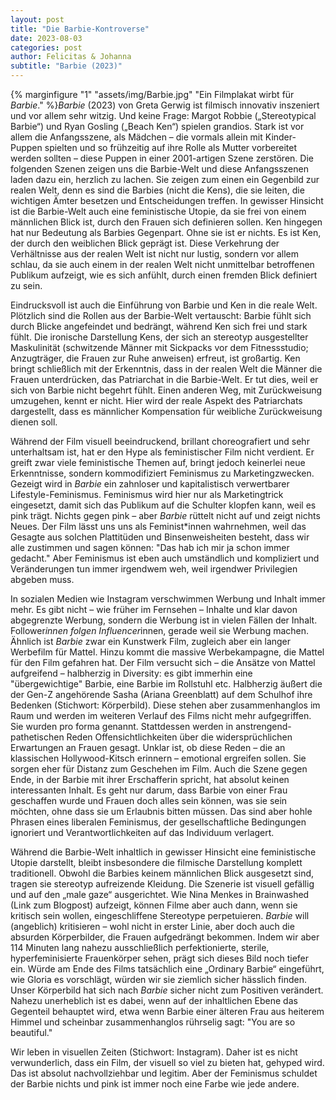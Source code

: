 ```yaml
---
layout: post
title: "Die Barbie-Kontroverse"
date: 2023-08-03
categories: post
author: Felicitas & Johanna
subtitle: "Barbie (2023)"
---
```


{% marginfigure "1" "assets/img/Barbie.jpg" "Ein Filmplakat wirbt für *Barbie*." %}*Barbie* (2023) von Greta Gerwig ist filmisch innovativ inszeniert und vor allem sehr witzig. Und keine Frage: Margot Robbie („Stereotypical Barbie“) und Ryan Gosling („Beach Ken“) spielen grandios. Stark ist vor allem die Anfangsszene, als Mädchen – die vormals allein mit Kinder-Puppen spielten und so frühzeitig auf ihre Rolle als Mutter vorbereitet werden sollten – diese Puppen in einer 2001-artigen Szene zerstören. Die folgenden Szenen zeigen uns die Barbie-Welt und diese Anfangsszenen laden dazu ein, herzlich zu lachen. Sie zeigen zum einen ein Gegenbild zur realen Welt, denn es sind die Barbies (nicht die Kens), die sie leiten, die wichtigen Ämter besetzen und Entscheidungen treffen. In gewisser Hinsicht ist die Barbie-Welt auch eine feministische Utopie, da sie frei von einem männlichen Blick ist, durch den Frauen sich definieren sollen. Ken hingegen hat nur Bedeutung als Barbies Gegenpart. Ohne sie ist er nichts. Es ist Ken, der durch den weiblichen Blick geprägt ist. Diese Verkehrung der Verhältnisse aus der realen Welt ist nicht nur lustig, sondern vor allem schlau, da sie auch einem in der realen Welt nicht unmittelbar betroffenen Publikum aufzeigt, wie es sich anfühlt, durch einen fremden Blick definiert zu sein. 

Eindrucksvoll ist auch die Einführung von Barbie und Ken in die reale Welt. Plötzlich sind die Rollen aus der Barbie-Welt vertauscht: Barbie fühlt sich durch Blicke angefeindet und bedrängt, während Ken sich frei und stark fühlt. Die ironische Darstellung Kens, der sich an stereotyp ausgestellter Maskulinität (schwitzende Männer mit Sickpacks vor dem Fitnessstudio; Anzugträger, die Frauen zur Ruhe anweisen) erfreut, ist großartig. Ken bringt schließlich mit der Erkenntnis, dass in der realen Welt die Männer die Frauen unterdrücken, das Patriarchat in die Barbie-Welt. Er tut dies, weil er sich von Barbie nicht begehrt fühlt. Einen anderen Weg, mit Zurückweisung umzugehen, kennt er nicht. Hier wird der reale Aspekt des Patriarchats dargestellt, dass es männlicher Kompensation für weibliche Zurückweisung dienen soll.

Während der Film visuell beeindruckend, brillant choreografiert und sehr unterhaltsam ist, hat er den Hype als feministischer Film nicht verdient. Er greift zwar viele feministische Themen auf, bringt jedoch keinerlei neue Erkenntnisse, sondern kommodifiziert Feminismus zu Marketingzwecken. Gezeigt wird in *Barbie* ein zahnloser und kapitalistisch verwertbarer Lifestyle-Feminismus. Feminismus wird hier nur als Marketingtrick eingesetzt, damit sich das Publikum auf die Schulter klopfen kann, weil es pink trägt. Nichts gegen pink – aber *Barbie* rüttelt nicht auf und zeigt nichts Neues. Der Film lässt uns uns als Feminist*innen wahrnehmen, weil das Gesagte aus solchen Plattitüden und Binsenweisheiten besteht, dass wir alle zustimmen und sagen können: "Das hab ich mir ja schon immer gedacht." Aber Feminismus ist eben auch umständlich und kompliziert und Veränderungen tun immer irgendwem weh, weil irgendwer Privilegien abgeben muss. 

In sozialen Medien wie Instagram verschwimmen Werbung und Inhalt immer mehr. Es gibt nicht – wie früher im Fernsehen – Inhalte und klar davon abgegrenzte Werbung, sondern die Werbung ist in vielen Fällen der Inhalt. Follower*innen folgen Influencer*innen, gerade weil sie Werbung machen. Ähnlich ist *Barbie* zwar ein Kunstwerk Film, zugleich aber ein langer Werbefilm für Mattel. Hinzu kommt die massive Werbekampagne, die Mattel für den Film gefahren hat. Der Film versucht sich – die Ansätze von Mattel aufgreifend – halbherzig in Diversity: es gibt immerhin eine "übergewichtige" Barbie, eine Barbie im Rollstuhl etc. Halbherzig äußert die der Gen-Z angehörende Sasha (Ariana Greenblatt) auf dem Schulhof ihre Bedenken (Stichwort: Körperbild). Diese stehen aber zusammenhanglos im Raum und werden im weiteren Verlauf des Films nicht mehr aufgegriffen. Sie wurden pro forma genannt. Stattdessen werden in anstrengend-pathetischen Reden Offensichtlichkeiten über die widersprüchlichen Erwartungen an Frauen gesagt. Unklar ist, ob diese Reden – die an klassischen Hollywood-Kitsch erinnern – emotional ergreifen sollen. Sie sorgen eher für Distanz zum Geschehen im Film. Auch die Szene gegen Ende, in der Barbie mit ihrer Erschafferin spricht, hat absolut keinen interessanten Inhalt. Es geht nur darum, dass Barbie von einer Frau geschaffen wurde und Frauen doch alles sein können, was sie sein möchten, ohne dass sie um Erlaubnis bitten müssen. Das sind aber hohle Phrasen eines liberalen Feminismus, der gesellschaftliche Bedingungen ignoriert und Verantwortlichkeiten auf das Individuum verlagert.

Während die Barbie-Welt inhaltlich in gewisser Hinsicht eine feministische Utopie darstellt, bleibt insbesondere die filmische Darstellung komplett traditionell. Obwohl die Barbies keinem männlichen Blick ausgesetzt sind, tragen sie stereotyp aufreizende Kleidung. Die Szenerie ist visuell gefällig und auf den „male gaze“ ausgerichtet. Wie Nina Menkes in Brainwashed (Link zum Blogpost) aufzeigt, können Filme aber auch dann, wenn sie kritisch sein wollen, eingeschliffene Stereotype perpetuieren. *Barbie* will (angeblich) kritisieren – wohl nicht in erster Linie, aber doch auch die absurden Körperbilder, die Frauen aufgedrängt bekommen. Indem wir aber 114 Minuten lang nahezu ausschließlich perfektionierte, sterile, hyperfeminisierte Frauenkörper sehen, prägt sich dieses Bild noch tiefer ein. Würde am Ende des Films tatsächlich eine „Ordinary Barbie“ eingeführt, wie Gloria es vorschlägt, würden wir sie ziemlich sicher hässlich finden. Unser Körperbild hat sich nach *Barbie* sicher nicht zum Positiven verändert. Nahezu unerheblich ist es dabei, wenn auf der inhaltlichen Ebene das Gegenteil behauptet wird, etwa wenn Barbie einer älteren Frau aus heiterem Himmel und scheinbar zusammenhanglos rührselig sagt: "You are so beautiful."

Wir leben in visuellen Zeiten (Stichwort: Instagram). Daher ist es nicht verwunderlich, dass ein Film, der visuell so viel zu bieten hat, gehyped wird. Das ist absolut nachvollziehbar und legitim. Aber der Feminismus schuldet der Barbie nichts und pink ist immer noch eine Farbe wie jede andere.

